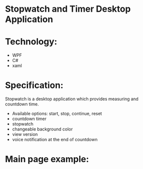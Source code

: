 # Stopwatch and Timer Desktop Application

# Technology:
* WPF
* C#
* xaml

# Specification:

Stopwatch is a desktop application which provides measuring and countdown time.

* Available options: start, stop, continue, reset
* countdown timer
* stopwatch 
* changeable background color 
* view version 
* voice notification at the end of countdown  

# Main page example:



